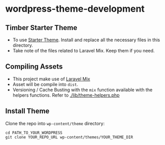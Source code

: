# wordpress-theme-development

## Timber Starter Theme

* To use [Starter Theme](https://github.com/timber/starter-theme). Install and replace all the necessary files in this directory.
* Take note of the files related to Laravel Mix. Keep them if you need.

## Compiling Assets

* This project make use of [Laravel Mix](https://laravel.com/docs/master/mix)
* Asset will be compile into `dist`.
* Versioning / Cache Busting with the `mix` function available with the helpers functions. Refer to [./lib/theme-helpers.php](./lib/theme-helpers.php)

## Install Theme

Clone the repo into `wp-content/theme` directory:
```
cd PATH_TO_YOUR_WORDPRESS
git clone YOUR_REPO_URL wp-content/themes/YOUR_THEME_DIR
```